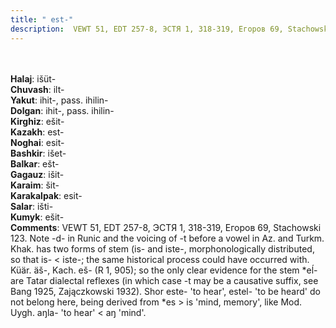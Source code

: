 ```yaml
---
title: " est-"
description:  VEWT 51, EDT 257-8, ЭСТЯ 1, 318-319, Егоров 69, Stachowski 123. Note -d- in Runic and the voicing of -t before a vowel in Az. and Turkm. Khak. has two forms of stem (is- and iste-, morphonologically distributed, so that is- < iste-; the same historical process could have occurred with. Küär. äš-, Kach. eš- (R 1, 905); so the only clear evidence for the stem *eĺ- are Tatar dialectal reflexes (in which case -t may be a causative suffix, see Bang 1925, Zajączkowski 1932). Shor este- 'to hear', estel- 'to be heard' do not belong here, being derived from *es > is 'mind, memory', like Mod. Uygh. aŋla- 'to hear' < aŋ 'mind'.
---
```

<strong></strong><br><br>
<strong>Halaj</strong>:  išüt-<br>
<strong>Chuvash</strong>:  ilt-<br>
<strong>Yakut</strong>:  ihit-, pass. ihilin-<br>
<strong>Dolgan</strong>:  ihit-, pass. ihilin-<br>
<strong>Kirghiz</strong>:  ešit-<br>
<strong>Kazakh</strong>:  est-<br>
<strong>Noghai</strong>:  esit-<br>
<strong>Bashkir</strong>:  išet-<br>
<strong>Balkar</strong>:  ešt-<br>
<strong>Gagauz</strong>:  išit-<br>
<strong>Karaim</strong>:  šit-<br>
<strong>Karakalpak</strong>:  esit-<br>
<strong>Salar</strong>:  išti-<br>
<strong>Kumyk</strong>:  ešit-<br>
<strong>Comments</strong>:  VEWT 51, EDT 257-8, ЭСТЯ 1, 318-319, Егоров 69, Stachowski 123. Note -d- in Runic and the voicing of -t before a vowel in Az. and Turkm. Khak. has two forms of stem (is- and iste-, morphonologically distributed, so that is- < iste-; the same historical process could have occurred with. Küär. äš-, Kach. eš- (R 1, 905); so the only clear evidence for the stem *eĺ- are Tatar dialectal reflexes (in which case -t may be a causative suffix, see Bang 1925, Zajączkowski 1932). Shor este- 'to hear', estel- 'to be heard' do not belong here, being derived from *es > is 'mind, memory', like Mod. Uygh. aŋla- 'to hear' < aŋ 'mind'.<br>


